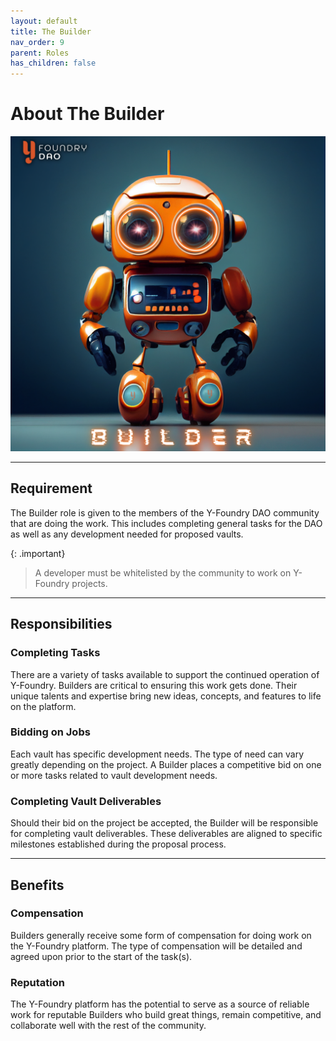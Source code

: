 ```yaml
---
layout: default
title: The Builder
nav_order: 9
parent: Roles
has_children: false
---
```


# About The Builder

![Builder Bot](/assets/images/role/builder-bot.png)

***

## Requirement
The Builder role is given to the members of the Y-Foundry DAO community that are doing the work. This includes completing general tasks for the DAO as well as any development needed for proposed vaults.

{: .important}
> A developer must be whitelisted by the community to work on Y-Foundry projects.

***

## Responsibilities
### Completing Tasks
There are a variety of tasks available to support the continued operation of Y-Foundry. Builders are critical to ensuring this work gets done. Their unique talents and expertise bring new ideas, concepts, and features to life on the platform.

### Bidding on Jobs
Each vault has specific development needs. The type of need can vary greatly depending on the project. A Builder places a competitive bid on one or more tasks related to vault development needs.

### Completing Vault Deliverables
Should their bid on the project be accepted, the Builder will be responsible for completing vault deliverables. These deliverables are aligned to specific milestones established during the proposal process.

***

## Benefits
### Compensation
Builders generally receive some form of compensation for doing work on the Y-Foundry platform. The type of compensation will be detailed and agreed upon prior to the start of the task(s). 

### Reputation
The Y-Foundry platform has the potential to serve as a source of reliable work for reputable Builders who build great things, remain competitive, and collaborate well with the rest of the community.
